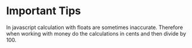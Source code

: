 # Important Tips
In javascript calculation with floats are sometimes inaccurate. Therefore when working with money do the calculations in cents and then divide by 100.
